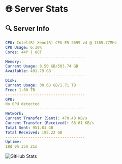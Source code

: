 # 🌐 Server Stats
## 🔍 Server Info
```yaml
CPU: Intel(R) Xeon(R) CPU E5-2699 v4 @ 1385.77MHz
CPU Usage: 6.30%
Cores: 44P | 88T
-----------------------------------
Memory:
Current Usage: 8.50 GB/503.74 GB
Available: 491.79 GB
-----------------------------------
Disk:
Current Usage: 30.68 GB/1.71 TB
Free: 1.60 TB
-----------------------------------
GPU:
No GPU detected
-----------------------------------
Network:
Current Transfer (Sent): 470.48 KB/s
Current Transfer (Received): 68.61 KB/s
Total Sent: 951.81 GB
Total Received: 195.22 GB
-----------------------------------
Uptime:
18d 0h 35m 21s
```
![GitHub Stats](https://img.shields.io/badge/Updated-2025-05-07_17:44:09-blue)